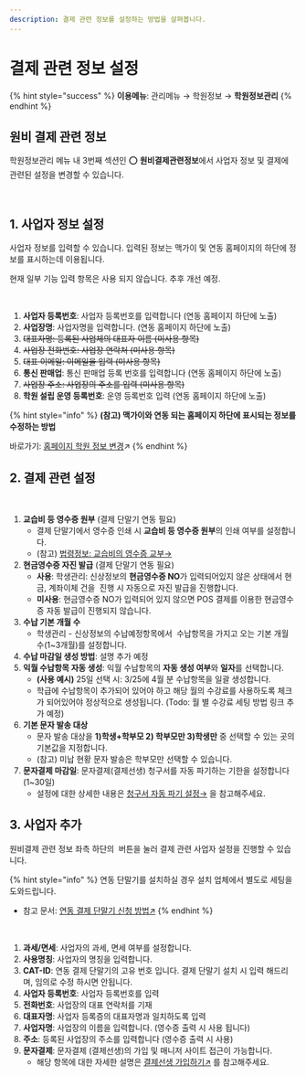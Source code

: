 ```yaml
---
description: 결제 관련 정보를 설정하는 방법을 살펴봅니다.
---
```


# 결제 관련 정보 설정

{% hint style="success" %}
**이용메뉴**: 관리메뉴 → 학원정보 → **학원정보관리**
{% endhint %}

## 원비 결제 관련 정보

학원정보관리 메뉴 내 3번째 섹션인 ⭕ **원비결제관련정보**에서 사업자 정보 및 결제에 관련된 설정을 변경할 수 있습니다.

<figure><img src="../.gitbook/assets/결제관련정보설정.png" alt=""><figcaption></figcaption></figure>

## 1. 사업자 정보 설정

사업자 정보를 입력할 수 있습니다. 입력된 정보는 맥가이 및 연동 홈페이지의 하단에 정보를 표시하는데 이용됩니다.

현재 일부 기능 입력 항목은 사용 되지 않습니다. 추후 개선 예정.

<figure><img src="../.gitbook/assets/원비결제관련정보_사업자정보설정.png" alt=""><figcaption></figcaption></figure>

1. **사업자 등록번호**: 사업자 등록번호를 입력합니다 (연동 홈페이지 하단에 노출)
2. **사업장명**: 사업자명을 입력합니다. (연동 홈페이지 하단에 노출)
3. ~~대표자명: 등록된 사업체의 대표자 이름 (미사용 항목)~~
4. ~~사업장 전화번호: 사업장 연락처 (미사용 항목)~~
5. ~~대표 이메일: 이메일을 입력 (미사용 항목)~~
6. **통신 판매업**: 통신 판매업 등록 번호를 입력합니다 (연동 홈페이지 하단에 노출)
7. ~~사업장 주소: 사업장의 주소를 입력 (미사용 항목)~~
8. **학원 설립 운영 등록번호**: 운영 등록번호 입력 (연동 홈페이지 하단에 노출)

{% hint style="info" %}
**(참고) 맥가이와 연동 되는 홈페이지 하단에 표시되는 정보를 수정하는 방법**

바로가기: [홈페이지 학원 정보 변경](../homepage/settings/undefined.md)↗
{% endhint %}

## 2. 결제 관련 설정

<figure><img src="../.gitbook/assets/원비결제관련정보_결제관련설정.png" alt=""><figcaption></figcaption></figure>

1. **교습비 등 영수증 원부** (결제 단말기 연동 필요)
   * 결제 단말기에서 영수증 인쇄 시 **교습비 등 영수증 원부**의 인쇄 여부를 설정합니다.
   * (참고) [법령정보: 교습비의 영수증 교부→](https://easylaw.go.kr/CSP/CnpClsMain.laf?popMenu=ov\&csmSeq=1140\&ccfNo=3\&cciNo=3\&cnpClsNo=2\&menuType=cnpcls\&search\_put=)
2. **현금영수증 자진 발급** (결제 단말기 연동 필요)
   * **사용**: 학생관리: 신상정보의 **현금영수증 NO**가 입력되어있지 않은 상태에서 현금, 계좌이체 건을 <img src="../.gitbook/assets/btn_POS결제.png" alt="" data-size="line"> 진행 시 자동으로 자진 발급을 진행합니다.
   * **미사용**: 현금영수증 NO가 입력되어 있지 않으면 POS 결제를 이용한 현금영수증 자동 발급이 진행되지 않습니다.
3. **수납 기본 개월 수**
   * 학생관리 - 신상정보의 수납예정항목에서 <img src="../.gitbook/assets/btn_학급항목가져오기.png" alt="" data-size="line"> 수납항목을 가지고 오는 기본 개월 수(1\~3개월)를 설정합니다.&#x20;
4. **수납 마감일 생성 방법**: 설명 추가 예정
5. **익월 수납항목 자동 생성**: 익월 수납항목의 **자동 생성 여부**와 **일자**를 선택합니다.&#x20;
   * **(사용 예시)** 25일 선택 시: 3/25에 4월 분 수납항목을 일괄 생성합니다.
   * 학급에 수납항목이 추가되어 있어야 하고 해당 월의 수강료를 사용하도록 체크가 되어있어야 정상적으로 생성됩니다. (Todo: 월 별 수강료 세팅 방법 링크 추가 예정)
6. **기본 문자 발송 대상**
   * 문자 발송 대상을 **1)학생+학부모 2) 학부모만 3)학생만** 중 선택할 수 있는 곳의 기본값을 지정합니다.
   * (참고) 미납 현황 문자 발송은 학부모만 선택할 수 있습니다.
7. **문자결제 마감일**: 문자결제(결제선생) 청구서를 자동 파기하는 기한을 설정합니다 (1\~30일)
   * 설정에 대한 상세한 내용은 [청구서 자동 파기 설정→](payssam/send.md#undefined) 을 참고해주세요.

## 3. 사업자 추가

원비결제 관련 정보 좌측 하단의 <img src="../.gitbook/assets/btn_사업자추가.png" alt="" data-size="line"> 버튼을 눌러 결제 관련 사업자 설정을 진행할 수 있습니다.

{% hint style="info" %}
연동 단말기를 설치하실 경우 설치 업체에서 별도로 세팅을 도와드립니다.&#x20;

* 참고 문서: [연동 결제 단말기 신청 방법↗](allthatpay.md)
{% endhint %}

<figure><img src="../.gitbook/assets/사업자 추가.png" alt=""><figcaption></figcaption></figure>

1. **과세/면세**: 사업자의 과세, 면세 여부를 설정합니다.
2. **사용명칭**: 사업자의 명칭을 입력합니다.
3. **CAT-ID**: 연동 결제 단말기의 고유 번호 입니다. 결제 단말기 설치 시 입력 해드리며, 임의로 수정 하시면 안됩니다.
4. **사업자 등록번호**: 사업자 등록번호를 입력
5. **전화번호**: 사업장의 대표 연락처를 기재
6. **대표자명**: 사업자 등록증의 대표자명과 일치하도록 입력
7. **사업자명**: 사업장의 이름을 입력합니다. (영수증 출력 시 사용 됩니다)
8. **주소**: 등록된 사업장의 주소를 입력합니다 (영수증 출력 시 사용)
9. **문자결제**: 문자결제 (결제선생)의 가입 및 매니저 사이트 접근이 가능합니다.&#x20;
   * 해당 항목에 대한 자세한 설명은 [결제선생 가입하기↗](payssam/signup.md) 를 참고해주세요.

